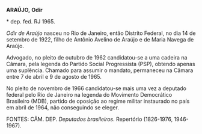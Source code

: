 **ARAÚJO,** **Odir**

\* dep. fed. RJ 1965.

*Odir de Araújo* nasceu no Rio de Janeiro, então Distrito Federal, no
dia 14 de setembro de 1922, filho de Antônio Avelino de Araújo e de
Maria Navega de Araújo.

Advogado, no pleito de outubro de 1962 candidatou-se a uma cadeira na
Câmara, pela legenda do Partido Social Progressista (PSP), obtendo
apenas uma suplência. Chamado para assumir o mandato, permaneceu na
Câmara entre 7 de abril e 9 de agosto de 1965.

No pleito de novembro de 1966 candidatou-se mais uma vez a deputado
federal pelo Rio de Janeiro na legenda do Movimento Democrático
Brasileiro (MDB), partido de oposição ao regime militar instaurado no
país em abril de 1964, não conseguindo se eleger.

FONTES: CÂM. DEP. *Deputados brasileiros*. Repertório (1826-1976,
1946-1967).
